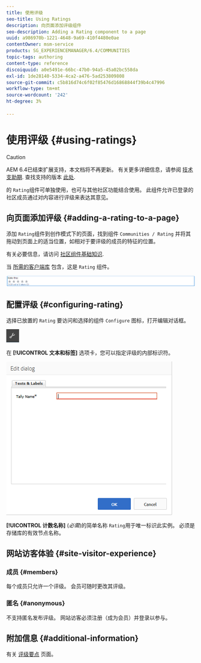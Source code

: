 ```yaml
---
title: 使用评级
seo-title: Using Ratings
description: 向页面添加评级组件
seo-description: Adding a Rating component to a page
uuid: a986970b-1221-4648-9a69-410f4480e0ae
contentOwner: msm-service
products: SG_EXPERIENCEMANAGER/6.4/COMMUNITIES
topic-tags: authoring
content-type: reference
discoiquuid: a0e5491e-66bc-47b0-94a5-45a02bc558da
exl-id: 1de28140-5334-4ca2-a476-5ad253809808
source-git-commit: c5b816d74c6f02f85476d16868844f39b4c47996
workflow-type: tm+mt
source-wordcount: '242'
ht-degree: 3%

---
```


# 使用评级 {#using-ratings}

>[!CAUTION]
>
>AEM 6.4已结束扩展支持，本文档将不再更新。 有关更多详细信息，请参阅 [技术支助期](https://helpx.adobe.com/cn/support/programs/eol-matrix.html). 查找支持的版本 [此处](https://experienceleague.adobe.com/docs/).

的 `Rating`组件可单独使用，也可与其他社区功能结合使用。 此组件允许已登录的社区成员通过对内容进行评级来表达其意见。

## 向页面添加评级 {#adding-a-rating-to-a-page}

添加 `Rating`组件到创作模式下的页面，找到组件 `Communities / Rating` 并将其拖动到页面上的适当位置，如相对于要评级的成员的特征的位置。

有关必要信息，请访问 [社区组件基础知识](basics.md).

当 [所需的客户端库](rating-basics.md#essentials-for-client-side) 包含，这是 `Rating` 组件。

![chlimage_1-493](assets/chlimage_1-493.png)

## 配置评级 {#configuring-rating}

选择已放置的 `Rating` 要访问和选择的组件 `Configure` 图标，打开编辑对话框。

![chlimage_1-494](assets/chlimage_1-494.png)

在 **[!UICONTROL 文本和标签]** 选项卡，您可以指定评级的内部标识符。

![chlimage_1-495](assets/chlimage_1-495.png)

**[!UICONTROL 计数名称]**
(*必需*)的简单名称 `Rating`用于唯一标识此实例。 必须是存储库的有效节点名称。

## 网站访客体验 {#site-visitor-experience}

### 成员 {#members}

每个成员只允许一个评级。 会员可随时更改其评级。

### 匿名 {#anonymous}

不支持匿名发布评级。 网站访客必须注册（成为会员）并登录以参与。

## 附加信息 {#additional-information}

有关 [评级要点](rating-basics.md) 页面。
